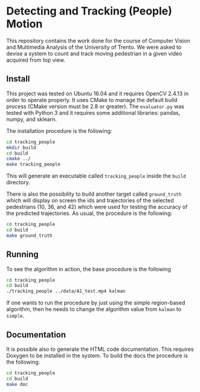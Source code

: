 # Detecting and Tracking (People) Motion

This repository contains the work done for the course of Computer Vision and Multimedia Analysis of
the University of Trento. We were asked to devise a system to count and track moving pedestrian
in a given video acquired from top view.

## Install

This project was tested on Ubuntu 16.04 and it requires OpenCV 2.4.13 in order to operate properly.
It uses CMake to manage the default build process (CMake version must be 2.8 or greater).
The `evaluator.py` was tested with Python 3 and it requires some additional libraries: pandas, numpy,
and sklearn.

The installation procedure is the following:
```bash
cd tracking_people
mkdir build
cd build
cmake ../
make tracking_people
```
This will generate an executable called `tracking_people` inside the `build` directory.

There is also the possibility to build another target called `ground_truth` which will
display on screen the ids and trajectories of the selected pedestrians (10, 36, and 42)
which were used for testing the accuracy of the predicted trajectories.
As usual, the procedure is the following:
```bash
cd tracking_people
cd build
make ground_truth
```

## Running

To see the algorithm in action, the base procedure is the following
```bash
cd tracking_people
cd build
./tracking_people ../data/A1_test.mp4 kalman
```
If one wants to run the procedure by just using the simple region-based algorithm, then he needs to
change the algorithm value from `kalman` to `simple`.

## Documentation

It is possible also to generate the HTML code documentation. This requires Doxygen to be installed
in the system. To build the docs the procedure is the following:
```bash
cd tracking_people
cd build
make doc
```
